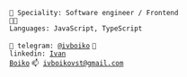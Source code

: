 <code>👷 Speciality: Software engineer / Frontend</code><br>
<code>🧑‍💻 Languages: JavaScript, TypeScript</code>

<code>💬 telegram: [@ivboiko](https://telegram.me/ivboiko)</code>
<code>📝 linkedin: [Ivan Boiko](https://www.linkedin.com/in/ivboiko/)</code>
<code>📫 [ivboikovst@gmail.com](mailto:ivboikovst@gmail.com)</code>
